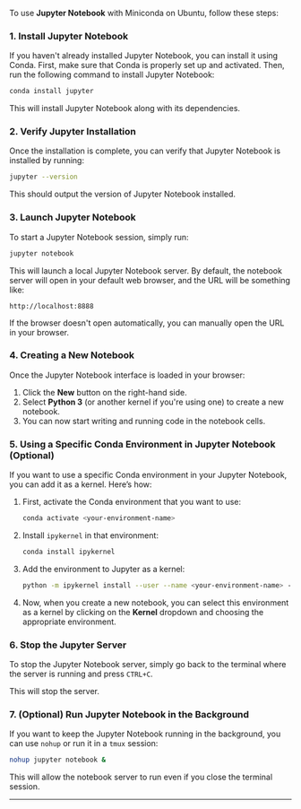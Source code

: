 To use **Jupyter Notebook** with Miniconda on Ubuntu, follow these steps:

### 1. **Install Jupyter Notebook**

If you haven't already installed Jupyter Notebook, you can install it using Conda. First, make sure that Conda is properly set up and activated. Then, run the following command to install Jupyter Notebook:

```bash
conda install jupyter
```

This will install Jupyter Notebook along with its dependencies.

### 2. **Verify Jupyter Installation**

Once the installation is complete, you can verify that Jupyter Notebook is installed by running:

```bash
jupyter --version
```

This should output the version of Jupyter Notebook installed.

### 3. **Launch Jupyter Notebook**

To start a Jupyter Notebook session, simply run:

```bash
jupyter notebook
```

This will launch a local Jupyter Notebook server. By default, the notebook server will open in your default web browser, and the URL will be something like:

```
http://localhost:8888
```

If the browser doesn't open automatically, you can manually open the URL in your browser.

### 4. **Creating a New Notebook**

Once the Jupyter Notebook interface is loaded in your browser:

1. Click the **New** button on the right-hand side.
2. Select **Python 3** (or another kernel if you're using one) to create a new notebook.
3. You can now start writing and running code in the notebook cells.

### 5. **Using a Specific Conda Environment in Jupyter Notebook (Optional)**

If you want to use a specific Conda environment in your Jupyter Notebook, you can add it as a kernel. Here’s how:

1. First, activate the Conda environment that you want to use:

   ```bash
   conda activate <your-environment-name>
   ```

2. Install `ipykernel` in that environment:

   ```bash
   conda install ipykernel
   ```

3. Add the environment to Jupyter as a kernel:

   ```bash
   python -m ipykernel install --user --name <your-environment-name> --display-name "Python (<your-environment-name>)"
   ```

4. Now, when you create a new notebook, you can select this environment as a kernel by clicking on the **Kernel** dropdown and choosing the appropriate environment.

### 6. **Stop the Jupyter Server**

To stop the Jupyter Notebook server, simply go back to the terminal where the server is running and press `CTRL+C`.

This will stop the server.

### 7. **(Optional) Run Jupyter Notebook in the Background**

If you want to keep the Jupyter Notebook running in the background, you can use `nohup` or run it in a `tmux` session:

```bash
nohup jupyter notebook &
```

This will allow the notebook server to run even if you close the terminal session.

---
